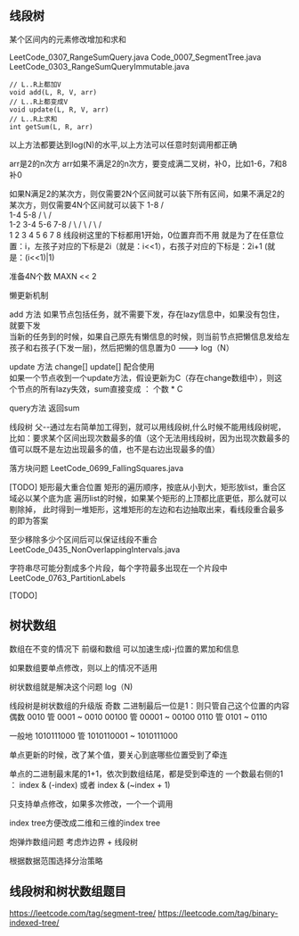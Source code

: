 ## 线段树

某个区间内的元素修改增加和求和

LeetCode_0307_RangeSumQuery.java
Code_0007_SegmentTree.java
LeetCode_0303_RangeSumQueryImmutable.java

```
// L..R上都加V
void add(L, R, V, arr) 
// L..R上都变成V 
void update(L, R, V, arr)
// L..R上求和
int getSum(L, R, arr) 
```

以上方法都要达到log(N)的水平,以上方法可以任意时刻调用都正确

arr是2的n次方 arr如果不满足2的n次方，要变成满二叉树，补0，比如1-6，7和8补0

如果N满足2的某次方，则仅需要2N个区间就可以装下所有区间，如果不满足2的某次方，则仅需要4N个区间就可以装下
     1-8
  /          \
 1-4         5-8
/  \       /    \
1-2 3-4   5-6  7-8
/ \  / \  / \  / \
1  2 3  4 5  6 7 8
线段树这里的下标都用1开始，0位置弃而不用 就是为了在任意位置：i，左孩子对应的下标是2i（就是：i<<1），右孩子对应的下标是：2i+1
(就是：(i<<1)|1)

准备4N个数 MAXN << 2

懒更新机制

add 方法 如果节点包括任务，就不需要下发，存在lazy信息中，如果没有包住，就要下发  
当新的任务到的时候，如果自己原先有懒信息的时候，则当前节点把懒信息发给左孩子和右孩子(下发一层)，然后把懒的信息置为0
---> log（N）

update 方法 change[] update[] 配合使用  
如果一个节点收到一个update方法，假设更新为C（存在change数组中），则这个节点的所有lazy失效，sum直接变成 ： 个数 * C

query方法 返回sum

线段树 父--通过左右简单加工得到，就可以用线段树,什么时候不能用线段树呢，
比如：要求某个区间出现次数最多的值（这个无法用线段树，因为出现次数最多的值可以既不是左边出现最多的值，也不是右边出现最多的值）

落方块问题
LeetCode_0699_FallingSquares.java





[TODO]
矩形最大重合位置
矩形的遍历顺序，按底从小到大，矩形放list，重合区域必以某个底为底
遍历list的时候，如果某个矩形的上顶都比底更低，那么就可以剔除掉，
此时得到一堆矩形，这堆矩形的左边和右边抽取出来，看线段重合最多的即为答案

至少移除多少个区间后可以保证线段不重合
LeetCode_0435_NonOverlappingIntervals.java

字符串尽可能分割成多个片段，每个字符最多出现在一个片段中
LeetCode_0763_PartitionLabels

[TODO]
## 树状数组

数组在不变的情况下 前缀和数组 可以加速生成i-j位置的累加和信息

如果数组要单点修改，则以上的情况不适用

树状数组就是解决这个问题 log（N)

线段树是树状数组的升级版
 奇数
 二进制最后一位是1：则只管自己这个位置的内容 
 偶数 
   0010 管 0001 ~ 0010 
  00100 管 00001 ~ 00100 0110 管 0101 ~ 0110

一般地 1010111000 管 1010110001 ~ 1010111000

单点更新的时候，改了某个值，要关心到底哪些位置受到了牵连

单点的二进制最末尾的1+1，依次到数组结尾，都是受到牵连的 一个数最右侧的1 ： index & (-index)  或者 index & (~index + 1)

只支持单点修改，如果多次修改，一个一个调用

index tree方便改成二维和三维的index tree


炮弹炸数组问题 考虑炸边界 + 线段树

根据数据范围选择分治策略

## 线段树和树状数组题目

https://leetcode.com/tag/segment-tree/
https://leetcode.com/tag/binary-indexed-tree/
